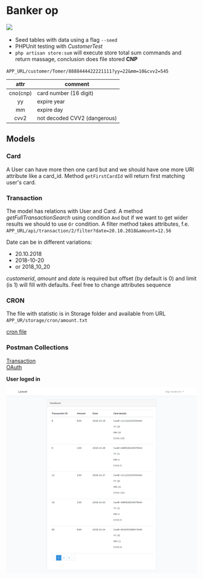 # Banker op
![](https://github.com/TeeZ0NE/banker/blob/dev/resources/graph/db.jpg)
+ Seed tables with data using a flag `--seed`
+ PHPUnit testing with _CustomerTest_
+ `php artisan store:sum` will execute store total sum commands and return massage, conclusion does file stored
**CNP**

`APP_URL/customer/Tomer/8888444422221111?yy=22&mm=10&cvv2=545`

| attr | comment |
|:--:|--|
|cno(cnp)|card number (16 digit)|
|yy|expire year|
|mm|expire day|
|cvv2|not decoded CVV2 (dangerous)|


## Models
### Card
A User can have more then one card but and we should have one more URI attribute like a card_id. 
Method `getFirstCardId` will return first matching user's card.
### Transaction
The model has relations with User and Card.
A method _getFullTransactionSearch_ using condition `And` but if we want to get wider results we should to use `Or` condition.
A filter method takes attributes, f.e.
`APP_URL/api/transaction/2/filter?date=20.10.2018&amount=12.56`

Date can be in different variations:

- 20.10.2018
- 2018-10-20
- or 2018_10_20

_customerid_, _amount_ and _date_ is required but offset (by default is 0) and limit (is 1) will fill with defaults. Feel free to change attributes sequence


### CRON
The file with statistic is in Storage folder and available from URL 
`APP_UR/storage/cron/amount.txt`

[cron file](https://github.com/TeeZ0NE/wstrs/blob/master/resources/cron/cron.txt)

### Postman Collections
[Transaction](https://github.com/TeeZ0NE/wstrs/blob/master/resources/postman/Banker%20op.postman_collection.json)<br>
[OAuth](https://github.com/TeeZ0NE/wstrs/blob/master/resources/postman/oauth2.postman_collection.json)

**User loged in**

![](https://github.com/TeeZ0NE/wstrs/blob/master/resources/graph/customer_dashboard.png)